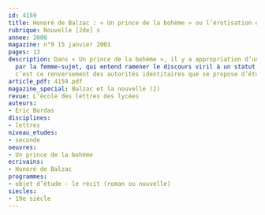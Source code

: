 ```yaml
---
id: 4159
title: Honoré de Balzac : « Un prince de la bohème » ou l’érotisation de la narrativité
rubrique: Nouvelle [2de] s
annee: 2000
magazine: n°9 15 janvier 2001
pages: 13
description: Dans « Un prince de la bohème », il y a appropriation d’une parole masculine
  par la femme-sujet, qui entend ramener le discours viril à un statut d’objet manipulable :
  c’est ce renversement des autorités identitaires que se propose d’étudier cet article.
article_pdf: 4159.pdf
magazine_special: Balzac et la nouvelle (2)
revue: L’école des lettres des lycées
auteurs:
- Éric Bordas
disciplines:
- lettres
niveau_etudes:
- seconde
oeuvres:
- Un prince de la bohème
ecrivains:
- Honoré de Balzac
programmes:
- objet d’étude - le récit (roman ou nouvelle)
siecles:
- 19e siècle
---
```

